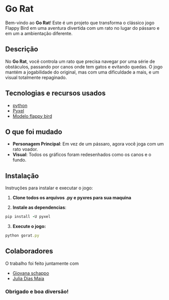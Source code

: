# Go Rat

Bem-vindo ao **Go Rat**! Este é um projeto que transforma o clássico jogo Flappy Bird em uma aventura divertida com um rato no lugar do pássaro e em um a ambientação diferente. 

## Descrição

No **Go Rat**, você controla um rato que precisa navegar por uma série de obstáculos, passando por canos onde tem gatos e evitando quedas. O jogo mantém a jogabilidade do original, mas com uma dificuldade a mais, e um visual totalmente repaginado.


## Tecnologias e recursos usados

- [python](https://www.python.org/)
- [Pyxel](https://github.com/kitao/pyxel)
- [Modelo flappy bird](https://github.com/comatan96/FlappyBird)


## O que foi mudado

- **Personagem Principal**: Em vez de um pássaro, agora você joga com um rato voador.
- **Visual**: Todos os gráficos foram redesenhados como os canos e o fundo.


## Instalação

Instruções para instalar e executar o jogo:

1. **Clone todos os arquivos .py e pyxres para sua maquina**

   

3. **Instale as dependencias**:
```ruby
pip install -U pyxel
```


3. **Execute o jogo:**
```ruby
python gorat.py
```



## Colaboradores

O trabalho foi feito juntamente com 

- [Giovana schappo](https://github.com/giovannaschappo)
- [Julia Dias Maia](https://github.com/juliadmaia)



### Obrigado e boa diversão!




 












